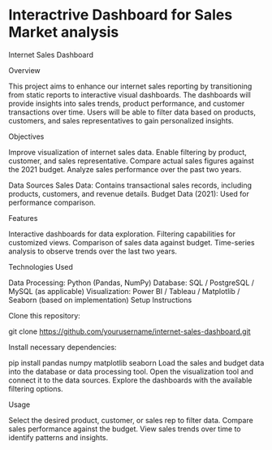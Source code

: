 # Interactrive Dashboard for Sales Market analysis

Internet Sales Dashboard

Overview

This project aims to enhance our internet sales reporting by transitioning from static reports to interactive visual dashboards. The dashboards will provide insights into sales trends, product performance, and customer transactions over time. Users will be able to filter data based on products, customers, and sales representatives to gain personalized insights.

Objectives

Improve visualization of internet sales data.
Enable filtering by product, customer, and sales representative.
Compare actual sales figures against the 2021 budget.
Analyze sales performance over the past two years.

Data Sources
Sales Data: Contains transactional sales records, including products, customers, and revenue details.
Budget Data (2021): Used for performance comparison.

Features

Interactive dashboards for data exploration.
Filtering capabilities for customized views.
Comparison of sales data against budget.
Time-series analysis to observe trends over the last two years.

Technologies Used

Data Processing: Python (Pandas, NumPy)
Database: SQL / PostgreSQL / MySQL (as applicable)
Visualization: Power BI / Tableau / Matplotlib / Seaborn (based on implementation)
Setup Instructions

Clone this repository:

git clone https://github.com/yourusername/internet-sales-dashboard.git

Install necessary dependencies:

pip install pandas numpy matplotlib seaborn
Load the sales and budget data into the database or data processing tool.
Open the visualization tool and connect it to the data sources.
Explore the dashboards with the available filtering options.

Usage

Select the desired product, customer, or sales rep to filter data.
Compare sales performance against the budget.
View sales trends over time to identify patterns and insights.
